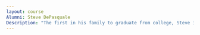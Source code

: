 ```yaml
---
layout: course
Alumni: Steve DePasquale
Description: "The first in his family to graduate from college, Steve is also like many KCC students because he worked full-time while attending KCC. He is now is a KCC professor, bringing history, culture, and world affairs to KCC students and the community."
---
```

